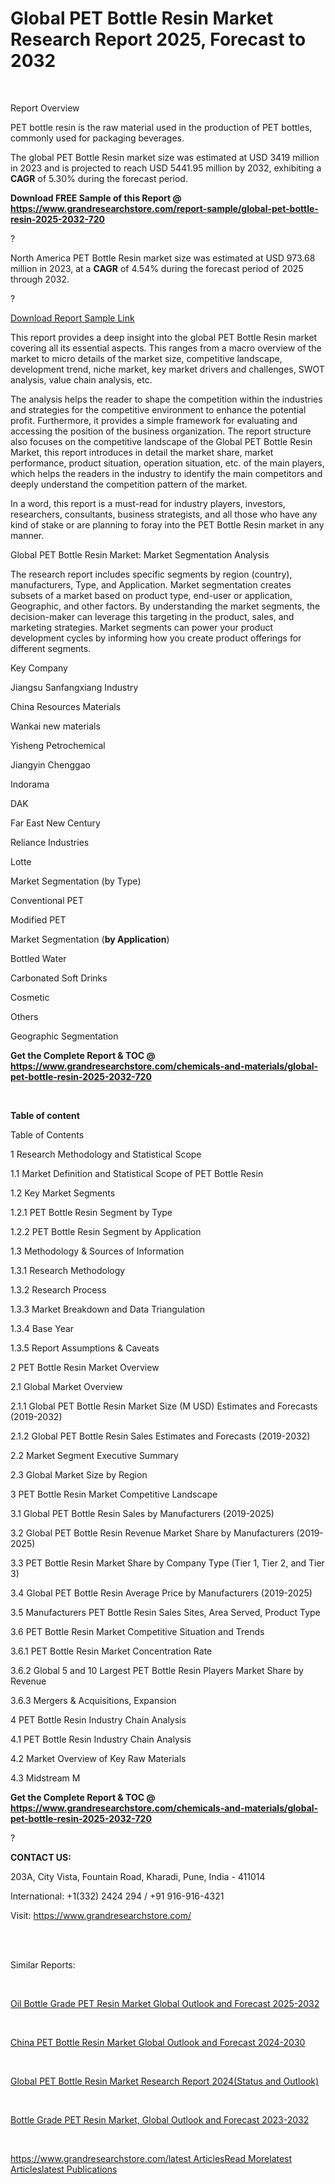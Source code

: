 <h1>Global PET Bottle Resin Market Research Report 2025, Forecast to 2032</h1><br/><p>Report Overview</p>
 
 
 
 <p>PET bottle resin is the raw material used in the production of PET bottles, commonly used for packaging beverages.</p>
 
 
 
 <p>The global PET Bottle Resin market size was estimated at USD 3419 million in 2023 and is projected to reach USD 5441.95 million by 2032, exhibiting a <strong>CAGR</strong> of 5.30% during the forecast period.</p>
 
 
 
 <div><b>Download FREE Sample of this Report @ <a href="https://www.grandresearchstore.com/report-sample/global-pet-bottle-resin-2025-2032-720">https://www.grandresearchstore.com/report-sample/global-pet-bottle-resin-2025-2032-720</a></b></div>
 
 
 
 <p>? </p>
 
 
 
 <p>North America PET Bottle Resin market size was estimated at USD 973.68 million in 2023, at a <strong>CAGR</strong> of 4.54% during the forecast period of 2025 through 2032.</p>
 
 
 
 <p>? </p>
 
 
 
 <p><a href="https://www.grandresearchstore.com/mr-admin/report-sample/global-pet-bottle-resin-2025-2032-720">Download Report Sample Link</a></p>
 
 
 
 <p>This report provides a deep insight into the global PET Bottle Resin market covering all its essential aspects. This ranges from a macro overview of the market to micro details of the market size, competitive landscape, development trend, niche market, key market drivers and challenges, SWOT analysis, value chain analysis, etc.</p>
 
 
 
 <p>The analysis helps the reader to shape the competition within the industries and strategies for the competitive environment to enhance the potential profit. Furthermore, it provides a simple framework for evaluating and accessing the position of the business organization. The report structure also focuses on the competitive landscape of the Global PET Bottle Resin Market, this report introduces in detail the market share, market performance, product situation, operation situation, etc. of the main players, which helps the readers in the industry to identify the main competitors and deeply understand the competition pattern of the market.</p>
 
 
 
 <p>In a word, this report is a must-read for industry players, investors, researchers, consultants, business strategists, and all those who have any kind of stake or are planning to foray into the PET Bottle Resin market in any manner.</p>
 
 
 
 <p>Global PET Bottle Resin Market: Market Segmentation Analysis</p>
 
 
 
 <p>The research report includes specific segments by region (country), manufacturers, Type, and Application. Market segmentation creates subsets of a market based on product type, end-user or application, Geographic, and other factors. By understanding the market segments, the decision-maker can leverage this targeting in the product, sales, and marketing strategies. Market segments can power your product development cycles by informing how you create product offerings for different segments.</p>
 
 
 
 <p>Key Company</p>
 
 
 
 <p>Jiangsu Sanfangxiang Industry</p>
 
 
 
 <p>China Resources Materials</p>
 
 
 
 <p>Wankai new materials</p>
 
 
 
 <p>Yisheng Petrochemical</p>
 
 
 
 <p>Jiangyin Chenggao</p>
 
 
 
 <p>Indorama</p>
 
 
 
 <p>DAK</p>
 
 
 
 <p>Far East New Century</p>
 
 
 
 <p>Reliance Industries</p>
 
 
 
 <p>Lotte</p>
 
 
 
 <p>Market Segmentation (by Type)</p>
 
 
 
 <p>Conventional PET</p>
 
 
 
 <p>Modified PET</p>
 
 
 
 <p>Market Segmentation (<strong>by Application</strong>)</p>
 
 
 
 <p>Bottled Water</p>
 
 
 
 <p>Carbonated Soft Drinks</p>
 
 
 
 <p>Cosmetic</p>
 
 
 
 <p>Others</p>
 
 
 
 <p>Geographic Segmentation</p>
 
 
 
 <div><b>Get the Complete Report & TOC @ <a href="https://www.grandresearchstore.com/chemicals-and-materials/global-pet-bottle-resin-2025-2032-720">https://www.grandresearchstore.com/chemicals-and-materials/global-pet-bottle-resin-2025-2032-720</a></b></div>
 
 
 
 <p><br />
 
 <b>Table of content</b></p>
 
 
 
 <p>Table of Contents<br />
 
 1 Research Methodology and Statistical Scope<br />
 
 1.1 Market Definition and Statistical Scope of PET Bottle Resin<br />
 
 1.2 Key Market Segments<br />
 
 1.2.1 PET Bottle Resin Segment by Type<br />
 
 1.2.2 PET Bottle Resin Segment by Application<br />
 
 1.3 Methodology & Sources of Information<br />
 
 1.3.1 Research Methodology<br />
 
 1.3.2 Research Process<br />
 
 1.3.3 Market Breakdown and Data Triangulation<br />
 
 1.3.4 Base Year<br />
 
 1.3.5 Report Assumptions & Caveats<br />
 
 2 PET Bottle Resin Market Overview<br />
 
 2.1 Global Market Overview<br />
 
 2.1.1 Global PET Bottle Resin Market Size (M USD) Estimates and Forecasts (2019-2032)<br />
 
 2.1.2 Global PET Bottle Resin Sales Estimates and Forecasts (2019-2032)<br />
 
 2.2 Market Segment Executive Summary<br />
 
 2.3 Global Market Size by Region<br />
 
 3 PET Bottle Resin Market Competitive Landscape<br />
 
 3.1 Global PET Bottle Resin Sales by Manufacturers (2019-2025)<br />
 
 3.2 Global PET Bottle Resin Revenue Market Share by Manufacturers (2019-2025)<br />
 
 3.3 PET Bottle Resin Market Share by Company Type (Tier 1, Tier 2, and Tier 3)<br />
 
 3.4 Global PET Bottle Resin Average Price by Manufacturers (2019-2025)<br />
 
 3.5 Manufacturers PET Bottle Resin Sales Sites, Area Served, Product Type<br />
 
 3.6 PET Bottle Resin Market Competitive Situation and Trends<br />
 
 3.6.1 PET Bottle Resin Market Concentration Rate<br />
 
 3.6.2 Global 5 and 10 Largest PET Bottle Resin Players Market Share by Revenue<br />
 
 3.6.3 Mergers & Acquisitions, Expansion<br />
 
 4 PET Bottle Resin Industry Chain Analysis<br />
 
 4.1 PET Bottle Resin Industry Chain Analysis<br />
 
 4.2 Market Overview of Key Raw Materials<br />
 
 4.3 Midstream M</p>
 
 
 
 <div><b>Get the Complete Report & TOC @ <a href="https://www.grandresearchstore.com/chemicals-and-materials/global-pet-bottle-resin-2025-2032-720">https://www.grandresearchstore.com/chemicals-and-materials/global-pet-bottle-resin-2025-2032-720</a></b></div>
 
 
 
 <p>? </p>
 
 
 
 <p><b>CONTACT US:</b><br />
 
 203A, City Vista, Fountain Road, Kharadi, Pune, India - 411014<br />
 
 International: +1(332) 2424 294 / +91 916-916-4321<br />
 
 Visit: <a href="https://www.grandresearchstore.com/">https://www.grandresearchstore.com/</a><br />
 
 <br />
 
 <br />
 
 Similar Reports:<br />
 
 <br />
 
 <a href="https://www.grandresearchstore.com/chemicals-and-materials/global-oil-bottle-grade-pet-resin-2025-2032-358">Oil Bottle Grade PET Resin Market Global Outlook and Forecast 2025-2032</a><br />
 
 <br />
 
 <a href="https://www.grandresearchstore.com/chemicals-and-materials/global-china-pet-bottle-resin-2024-2030-307">China PET Bottle Resin Market Global Outlook and Forecast 2024-2030</a><br />
 
 <br />
 
 <a href="https://www.grandresearchstore.com/chemicals-and-materials/global-pet-bottle-resin-2024-908">Global PET Bottle Resin Market Research Report 2024(Status and Outlook)</a><br />
 
 <br />
 
 <a href="https://www.grandresearchstore.com/chemicals-and-materials/global-bottle-grade-pet-resin-forecast-2023-2032-737">Bottle Grade PET Resin Market, Global Outlook and Forecast 2023-2032</a><br />
 
 <br />
 
 <a href="https://gyeongbokgung.com">https://www.grandresearchstore.com/</a><a href="https://hallyeomaritime.com">latest Articles</a><a href="https://jingwansa.com">Read More</a><a href="https://nguoiviet.jp/">latest Articles</a><a href="https://www.intelmarketresearch.com/">latest Publications</a></p>